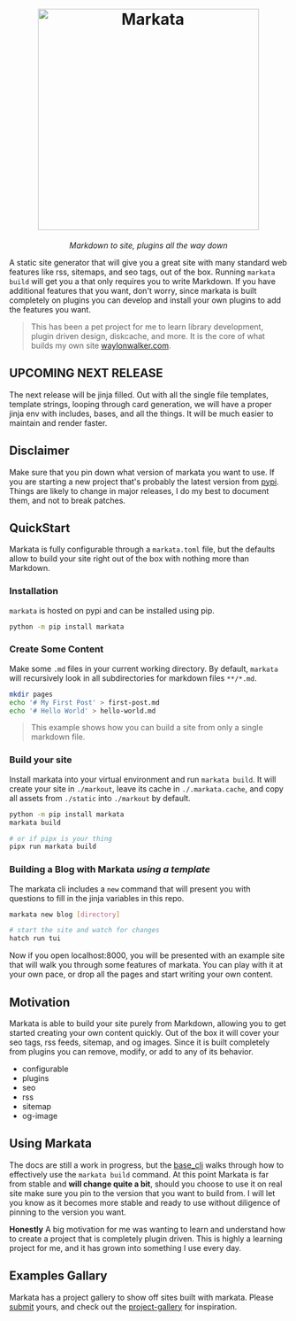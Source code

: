 <h1 align=center>
  <br>
  <a href="https://github.com/WaylonWalker/markata"><img src="https://user-images.githubusercontent.com/22648375/167527193-4e66d537-e78f-44dd-be65-2c1c109adf34.png" alt="Markata" width="400"></a>
</h1>

<p align=center>
  <em>
    Markdown to site, plugins all the way down
  </em>
</p>
 
A static site generator that will give you a great site with many standard web
features like rss, sitemaps, and seo tags, out of the box. Running `markata
build` will get you a that only requires you to write Markdown. If you have
additional features that you want, don't worry, since markata is built
completely on plugins you can develop and install your own plugins to add the
features you want.

> This has been a pet project for me to learn library development, plugin
> driven design, diskcache, and more.  It is the core of what builds my own site [waylonwalker.com](https://waylonwalker.com).

## UPCOMING NEXT RELEASE

The next release will be jinja filled. Out with all the single file templates, template strings, looping through card generation, we will have a proper jinja env with includes, bases, and all the things.  It will be much easier to maintain and render faster.


## Disclaimer

Make sure that you pin down what version of markata you want to use.  If you
are starting a new project that's probably the latest version from
[pypi](https://pypi.org/project/markata).  Things are likely to change in major
releases, I do my best to document them, and not to break patches.

## QuickStart

Markata is fully configurable through a `markata.toml` file, but the defaults
allow to build your site right out of the box with nothing more than Markdown.

### Installation

`markata` is hosted on pypi and can be installed using pip.

```bash
python -m pip install markata
```

### Create Some Content

Make some `.md` files in your current working directory. By default, `markata`
will recursively look in all subdirectories for markdown files `**/*.md`.

```bash
mkdir pages
echo '# My First Post' > first-post.md
echo '# Hello World' > hello-world.md
```

> This example shows how you can build a site from only a single markdown
> file.

### Build your site

Install markata into your virtual environment and run `markata build`. It will
create your site in `./markout`, leave its cache in `./.markata.cache`, and
copy all assets from `./static` into `./markout` by default.

```bash
python -m pip install markata
markata build

# or if pipx is your thing
pipx run markata build
```

### Building a Blog with Markata _using a template_

The markata cli includes a `new` command that will present you with questions
to fill in the jinja variables in this repo.

```bash
markata new blog [directory]

# start the site and watch for changes
hatch run tui
```

Now if you open localhost:8000, you will be presented with an example site that
will walk you through some features of markata. You can play with it at
your own pace, or drop all the pages and start writing your own content.

## Motivation

Markata is able to build your site purely from Markdown, allowing you to get
started creating your own content quickly. Out of the box it will cover your
seo tags, rss feeds, sitemap, and og images. Since it is built completely from
plugins you can remove, modify, or add to any of its behavior.

- configurable
- plugins
- seo
- rss
- sitemap
- og-image

## Using Markata

The docs are still a work in progress, but the
[base_cli](https://markata.dev/markata/plugins/base_cli/) walks through how to
effectively use the `markata build` command. At this point Markata is far from
stable and **will change quite a bit**, should you choose to use it on real
site make sure you pin to the version that you want to build from. I will let
you know as it becomes more stable and ready to use without diligence of
pinning to the version you want.

**Honestly** A big motivation for me was wanting to learn and understand how to
create a project that is completely plugin driven. This is highly a learning
project for me, and it has grown into something I use every day.

## Examples Gallary

Markata has a project gallery to show off sites built with markata. Please
[submit](https://github.com/WaylonWalker/markata/issues/78) yours, and check
out the [project-gallery](http://markata.dev/project-gallery/) for inspiration.
